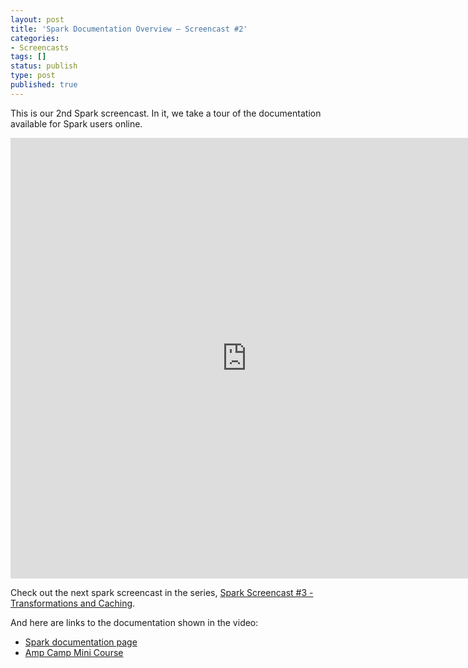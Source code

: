 ```yaml
---
layout: post
title: 'Spark Documentation Overview – Screencast #2'
categories:
- Screencasts
tags: []
status: publish
type: post
published: true
---
```

This is our 2nd Spark screencast. In it, we take a tour of the documentation available for Spark users online.

<div class="video-container video-square shadow"><iframe width="755" height="705" src="http://www.youtube.com/embed/TikdEfsrFnw?autohide=0&showinfo=0" frameborder="0" allowfullscreen></iframe></div>

Check out the next spark screencast in the series, <a href="{{site.url}}screencasts/3-transformations-and-caching.html">Spark Screencast #3 - Transformations and Caching</a>.


And here are links to the documentation shown in the video:
<ul>
  <li><a href="{{site.url}}documentation.html">Spark documentation page</a></li>
  <li><a href="http://ampcamp.berkeley.edu/big-data-mini-course-home">Amp Camp Mini Course</a></li>
</ul>
